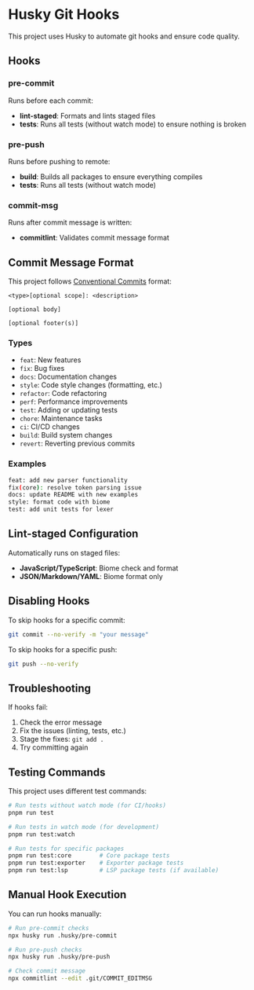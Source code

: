# Husky Git Hooks

This project uses Husky to automate git hooks and ensure code quality.

## Hooks

### pre-commit
Runs before each commit:
- **lint-staged**: Formats and lints staged files
- **tests**: Runs all tests (without watch mode) to ensure nothing is broken

### pre-push
Runs before pushing to remote:
- **build**: Builds all packages to ensure everything compiles
- **tests**: Runs all tests (without watch mode)

### commit-msg
Runs after commit message is written:
- **commitlint**: Validates commit message format

## Commit Message Format

This project follows [Conventional Commits](https://www.conventionalcommits.org/) format:

```
<type>[optional scope]: <description>

[optional body]

[optional footer(s)]
```

### Types
- `feat`: New features
- `fix`: Bug fixes
- `docs`: Documentation changes
- `style`: Code style changes (formatting, etc.)
- `refactor`: Code refactoring
- `perf`: Performance improvements
- `test`: Adding or updating tests
- `chore`: Maintenance tasks
- `ci`: CI/CD changes
- `build`: Build system changes
- `revert`: Reverting previous commits

### Examples
```bash
feat: add new parser functionality
fix(core): resolve token parsing issue
docs: update README with new examples
style: format code with biome
test: add unit tests for lexer
```

## Lint-staged Configuration

Automatically runs on staged files:
- **JavaScript/TypeScript**: Biome check and format
- **JSON/Markdown/YAML**: Biome format only

## Disabling Hooks

To skip hooks for a specific commit:
```bash
git commit --no-verify -m "your message"
```

To skip hooks for a specific push:
```bash
git push --no-verify
```

## Troubleshooting

If hooks fail:
1. Check the error message
2. Fix the issues (linting, tests, etc.)
3. Stage the fixes: `git add .`
4. Try committing again

## Testing Commands

This project uses different test commands:

```bash
# Run tests without watch mode (for CI/hooks)
pnpm run test

# Run tests in watch mode (for development)
pnpm run test:watch

# Run tests for specific packages
pnpm run test:core        # Core package tests
pnpm run test:exporter    # Exporter package tests
pnpm run test:lsp         # LSP package tests (if available)
```

## Manual Hook Execution

You can run hooks manually:
```bash
# Run pre-commit checks
npx husky run .husky/pre-commit

# Run pre-push checks
npx husky run .husky/pre-push

# Check commit message
npx commitlint --edit .git/COMMIT_EDITMSG
```
